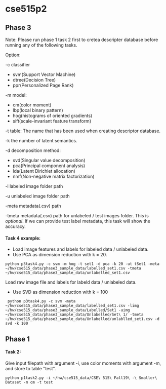 # cse515p2

## Phase 3
Note: Please run phase 1 task 2 first to cretea descripter database before running any of the following tasks.

Option:

-c classifier
- svm(Support Vector Machine)
- dtree(Decision Tree)
- ppr(Personalized Page Rank)

-m model:
- cm(color moment)
- lbp(local binary pattern)
- hog(histograms of oriented gradients)
- sift(scale-invariant feature transform)

-t table: The name that has been used when creating descriptor database.

-k the number of latent semantics.

-d decomposition method:
- svd(Singular value decomposition)
- pca(Principal component analysis)
- lda(Latent Dirichlet allocation)
- nmf(Non-negative matrix factorization)

-l labeled image folder path

-u unlabeled image folder path

-meta metadata(.csv) path

-tmeta metadata(.csv) path for unlabeled / test images folder. This is *optional*. If we can provide test label metadata, this task will show the accuracy.

#### Task 4 example:

- Load image features and labels for labeled data / unlabeled data.
- Use PCA as dimension reduction with k = 20.

```Shell
python p3task4.py -c svm -m hog -t set1 -d pca -k 20 -ut tSet1 -meta ~/hw/cse515_data/phase3_sample_data/labelled_set1.csv -tmeta ~/hw/cse515_data/phase3_sample_data/unlabelled_set1.csv
```

Load raw image file and labels for labeld data / unlabeled data.
- Use SVD as dimension reduction with k = 100

```Shell
 python p3task4.py -c svm -meta ~/hw/cse515_data/phase3_sample_data/labelled_set1.csv -limg ~/hw/cse515_data/phase3_sample_data/Labelled/Set1 -uimg ~/hw/cse515_data/phase3_sample_data/Unlabelled/Set\ 1/ -tmeta ~/hw/cse515_data/phase3_sample_data/Unlabelled/unlablled_set1.csv -d svd -k 100
```



## Phase 1

#### Task 2:
Give input filepath with argument -i, use color moments with argument -m, and store to table "test".
```Shell
python p1task2.py -i ~/hw/cse515_data/CSE\ 515\ Fall19\ -\ Smaller\ Dataset -m cm -t test
```
